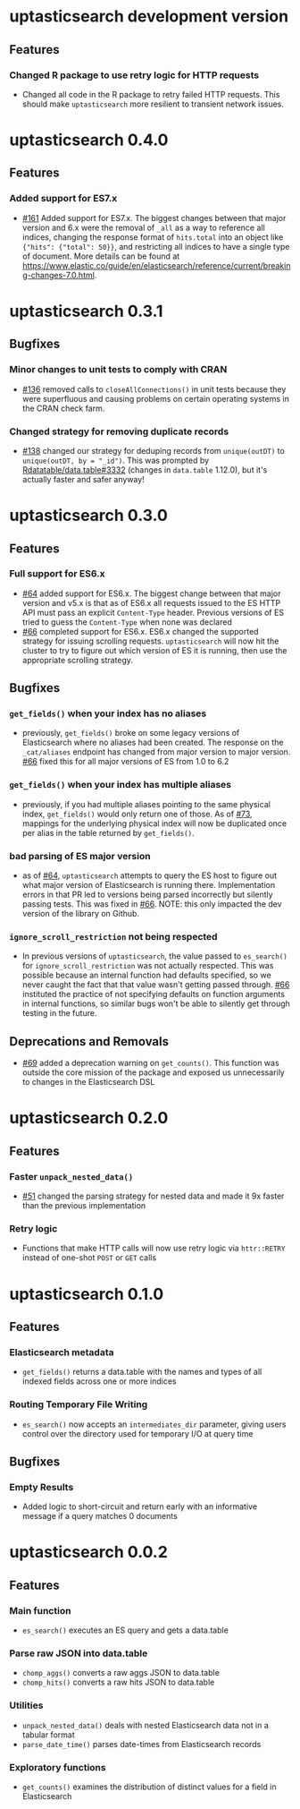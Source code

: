 # uptasticsearch development version

## Features

### Changed R package to use retry logic for HTTP requests
- Changed all code in the R package to retry failed HTTP requests. This should make `uptasticsearch` more resilient to transient network issues.

# uptasticsearch 0.4.0

## Features

### Added support for ES7.x
- [#161](https://github.com/uptake/uptasticsearch/pull/161) Added support for ES7.x. The biggest changes between that major version and 6.x were the removal of `_all` as a way to reference all indices, changing the response format of `hits.total` into an object like `{"hits": {"total": 50}}`, and restricting all indices to have a single type of document. More details can be found at https://www.elastic.co/guide/en/elasticsearch/reference/current/breaking-changes-7.0.html.

# uptasticsearch 0.3.1

## Bugfixes

### Minor changes to unit tests to comply with CRAN
- [#136](https://github.com/uptake/uptasticsearch/pull/136) removed calls to `closeAllConnections()` in unit tests because they were superfluous and causing problems on certain operating systems in the CRAN check farm.

### Changed strategy for removing duplicate records
- [#138](https://github.com/uptake/uptasticsearch/pull/138) changed our strategy for deduping records from `unique(outDT)` to `unique(outDT, by = "_id")`. This was prompted by [Rdatatable/data.table#3332](https://github.com/Rdatatable/data.table/issues/3332) (changes in `data.table` 1.12.0), but it's actually faster and safer anyway!

# uptasticsearch 0.3.0

## Features

### Full support for ES6.x
- [#64](https://github.com/uptake/uptasticsearch/pull/64) added support for ES6.x. The biggest change between that major version and v5.x is that as of ES6.x all requests issued to the ES HTTP API must pass an explicit `Content-Type` header. Previous versions of ES tried to guess the `Content-Type` when none was declared
- [#66](https://github.com/uptake/uptasticsearch/pull/66) completed support for ES6.x. ES6.x changed the supported strategy for issuing scrolling requests. `uptasticsearch` will now hit the cluster to try to figure out which version of ES it is running, then use the appropriate scrolling strategy.

## Bugfixes

### `get_fields()` when your index has no aliases
- previously, `get_fields()` broke on some legacy versions of Elasticsearch where no aliases had been created. The response on the `_cat/aliases` endpoint has changed from major version to major version. [#66](https://github.com/uptake/uptasticsearch/pull/66) fixed this for all major versions of ES from 1.0 to 6.2

### `get_fields()` when your index has multiple aliases
- previously, if you had multiple aliases pointing to the same physical index, `get_fields()` would only return one of those. As of [#73](https://github.com/uptake/uptasticsearch/pull/73), mappings for the underlying physical index will now be duplicated once per alias in the table returned by `get_fields()`.

### bad parsing of ES major version
- as of [#64](https://github.com/uptake/uptasticsearch/pull/64), `uptasticsearch` attempts to query the ES host to figure out what major version of Elasticsearch is running there. Implementation errors in that PR led to versions being parsed incorrectly but silently passing tests. This was fixed in [#66](https://github.com/uptake/uptasticsearch/pull/66). NOTE: this only impacted the dev version of the library on Github.

### `ignore_scroll_restriction` not being respected
- In previous versions of `uptasticsearch`, the value passed to `es_search()` for `ignore_scroll_restriction` was not actually respected. This was possible because an internal function had defaults specified, so we never caught the fact that that value wasn't getting passed through. [#66](https://github.com/uptake/uptasticsearch/pull/66) instituted the practice of not specifying defaults on function arguments in internal functions, so similar bugs won't be able to silently get through testing in the future.

## Deprecations and Removals
- [#69](https://github.com/uptake/uptasticsearch/pull/69) added a deprecation warning on `get_counts()`. This function was outside the core mission of the package and exposed us unnecessarily to changes in the Elasticsearch DSL

# uptasticsearch 0.2.0

## Features

### Faster `unpack_nested_data()`
- [#51](https://github.com/uptake/uptasticsearch/pull/51) changed the parsing strategy for nested data and made it 9x faster than the previous implementation

### Retry logic
- Functions that make HTTP calls will now use retry logic via `httr::RETRY` instead of one-shot `POST` or `GET` calls

# uptasticsearch 0.1.0

## Features

### Elasticsearch metadata
- `get_fields()` returns a data.table with the names and types of all indexed fields across one or more indices

### Routing Temporary File Writing
- `es_search()` now accepts an `intermediates_dir` parameter, giving users control over the directory used for temporary I/O at query time

## Bugfixes

### Empty Results
- Added logic to short-circuit and return early with an informative message if a query matches 0 documents

# uptasticsearch 0.0.2

## Features

### Main function
- `es_search()` executes an ES query and gets a data.table

### Parse raw JSON into data.table
- `chomp_aggs()` converts a raw aggs JSON to data.table
- `chomp_hits()` converts a raw hits JSON to data.table

### Utilities
- `unpack_nested_data()` deals with nested Elasticsearch data not in a tabular format
- `parse_date_time()` parses date-times from Elasticsearch records

### Exploratory functions
- `get_counts()` examines the distribution of distinct values for a field in Elasticsearch
